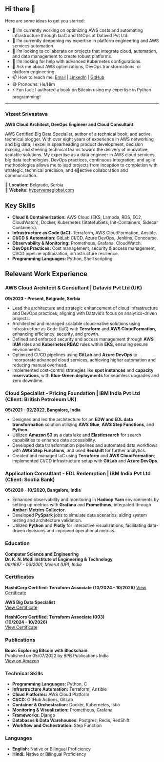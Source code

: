 ## Hi there 👋

<!--
**hyperverseglobalconsulting/hyperverseglobalconsulting** is a ✨ _special_ ✨ repository because its `README.md` (this file) appears on your GitHub profile.
-->

Here are some ideas to get you started:

- 🔭 I’m currently working on optimizing AWS costs and automating infrastructure through IaaC and GitOps at Datavid Pvt Ltd.
- 🌱 I’m currently deepening my expertise in platform engineering and AWS services automation.
- 👯 I’m looking to collaborate on projects that integrate cloud, automation, and data management to create robust platforms.
- 🤔 I’m looking for help with advanced Kubernetes configurations.
- 💬 Ask me about AWS optimizations, DevOps transformations, or platform engineering.
- 📫 How to reach me: [Email](mailto:vizeet@gmail.com) | [LinkedIn](https://linkedin.com/in/vizeet-srivastava) | [GitHub](https://github.com/hyperverseglobalconsulting)
- 😄 Pronouns: He/Him
- ⚡ Fun fact: I authored a book on Bitcoin using my expertise in Python programming!

---

### Vizeet Srivastava
**AWS Cloud Architect, DevOps Engineer and Cloud Consultant**

AWS Certified Big Data Specialist, author of a technical book, and active technical blogger. With over eight years of experience in AWS networking and big data, I excel in spearheading product development,
decision making, and steering technical teams toward the delivery of innovative, scalable solutions. My expertise as a data engineer in AWS cloud services, big data technologies, DevOps practices, continuous integration, and agile methodologies allows me to lead projects from inception to completion with strategic, technical precision, and e􀀩ective collaboration and communication.

📍 **Location:** Belgrade, Serbia  
🔗 **Website:** [hyperverseglobal.com](https://hyperverseglobal.com/)  

## Key Skills

- **Cloud & Containerization:** AWS Cloud (EKS, Lambda, RDS, EC2, CloudWatch), Docker, Kubernetes (StatefulSets, Init-Containers, Sidecar Containers).
- **Infrastructure as Code (IaC):** Terraform, AWS CloudFormation, Ansible.
- **CI/CD & Automation:** GitLab CI/CD, Azure DevOps, Jenkins, Concourse.
- **Observability & Monitoring:** Prometheus, Grafana, CloudWatch.
- **DevOps Practices:** Cost management, security & access management, CI/CD pipeline optimization, infrastructure resilience.
- **Programming Languages:** Python, Shell scripting.

## Relevant Work Experience

### AWS Cloud Architect & Consultant | Datavid Pvt Ltd (UK)
**09/2023 - Present, Belgrade, Serbia**

- Lead the architecture and strategic enhancement of cloud infrastructure and DevOps practices, aligning with Datavid’s focus on analytics-driven projects.
- Architected and managed scalable cloud-native solutions using Infrastructure as Code (IaC) with **Terraform** and **AWS CloudFormation**, enhancing efficiency, security, and growth.
- Defined and enforced security and access management through **AWS IAM** roles and **Kubernetes RBAC** rules within **EKS**, ensuring secure environments.
- Optimized CI/CD pipelines using **GitLab** and **Azure DevOps** to incorporate advanced cloud services, achieving higher automation and reducing manual overhead.
- Implemented cost-control strategies like **spot instances** and **capacity reservations**, with **Blue-Green deployments** for seamless upgrades and zero downtime.

### Cloud Specialist - Pricing Foundation | IBM India Pvt Ltd (Client: British Petroleum UK)
**05/2021 - 02/2022, Bangalore, India**

- Designed and led the architecture for an **EDW and EDL data transformation** solution utilizing **AWS Glue**, **AWS Step Functions**, and **Python**.
- Utilized **Amazon S3** as a data lake and **Elasticsearch** for search capabilities to enhance data accessibility.
- Developed data transformation pipelines and automated data workflows with **AWS Step Functions**, and used **Redshift** for further analytics.
- Created and managed IaC using **Terraform** and **AWS CloudFormation**; implemented CI/CD infrastructure setup with **GitLab** and **Azure DevOps**.

### Application Consultant - EDL Redemption | IBM India Pvt Ltd (Client: Scotia Bank)
**05/2020 - 10/2020, Bangalore, India**

- Enhanced observability and monitoring in **Hadoop Yarn** environments by setting up metrics with **Grafana** and **Prometheus**, integrated through **Ambari Metrics Collector**.
- Developed **PySpark** jobs to simulate data scenarios, aiding system testing and architecture validation.
- Utilized **Python** and **Plotly** for interactive visualizations, facilitating data-driven decisions and improved operational metrics.

### Education
**Computer Science and Engineering**  
**Dr. K. N. Modi Institute of Engineering & Technology**  
_06/1997 - 06/2001, Meerut (UP), India_

### Certificates
**HashiCorp Certified: Terraform Associate** 
**(10/2024 - 10/2026)**
[View Certificate](https://www.credly.com/badges/05d8c10c-283d-42c8-84f3-1c1cbcba3769/public_url)

**AWS Big Data Specialist**  
[View Certificate](https://www.credly.com/badges/41b0129d-5d0a-490d-931fcd9b90e5a411/public_url)

**HashiCorp Certified: Terraform Associate (003)**  
**(10/2024 - 10/2026)**  
[View Certificate](https://www.credly.com/badges/e87b2217-09a5-4456-8877-bbaad4c63e6f/public_url)

### Publications
**Book: Exploring Bitcoin with Blockchain**  
Published on 05/07/2022 by BPB Publications India  
[View on Amazon](https://www.amazon.com/Exploring-Bitcoin-Blockchain-Transaction-Prevention-ebook/dp/B0B4SR39TY)

### Technical Skills
- **Programming Languages:** Python, C
- **Infrastructure Automation:** Terraform, Ansible
- **Cloud Platforms:** AWS Cloud Platform
- **CI/CD:** GitHub Actions, GitLab
- **Container & Orchestration:** Docker, Kubernetes, Istio
- **Monitoring & Visualization:** Prometheus, Grafana
- **Frameworks:** Django
- **Databases & Data Warehouses:** Postgres, Redis, RedShift
- **Workflow and Orchestration:** Step Function

### Languages
- **English:** Native or Bilingual Proficiency
- **Hindi:** Native or Bilingual Proficiency
